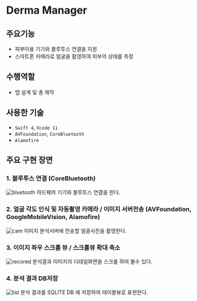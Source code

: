 # Derma Manager

## 주요기능

- 피부미용 기기와 블루투스 연결을 지원 
- 스마트폰 카메라로 얼굴을 촬영하여 피부의 상태를 측정

## 수행역할
- 앱 설계 및 총 제작

## 사용한 기술
- `Swift 4`, `Xcode 11`
- `AVFoundation`, `CoreBluetooth`
- `Alamofire`

## 주요 구현 장면

### 1. 블루투스 연결 (CoreBluetooth)
![bluetooth](https://user-images.githubusercontent.com/42457589/132481152-c9398231-6f63-49e2-b6a8-67f7084061ee.gif)
 하드웨어 기기와 블루트스 연결을 한다.

### 2. 얼굴 각도 인식 및 자동촬영 카메라 / 이미지 서버전송 (AVFoundation, GoogleMobileVision, Alamofire)
![cam](https://user-images.githubusercontent.com/42457589/132481160-308a01dc-cd5c-42d9-90f3-0d6b0a7e29e2.gif)
 이미지 분석서버에 전송할 얼굴사진을 촬영한다.

### 3. 이미지 좌우 스크롤 뷰 / 스크롤뷰 확대 축소
![recored](https://user-images.githubusercontent.com/42457589/132481165-550d1a45-7dba-4620-bc23-6209699cd766.gif)
 분석결과 이미지의 디테일화면을 스크롤 하여 볼수 있다.

### 4. 분석 결과 DB저장
![list](https://user-images.githubusercontent.com/42457589/132481163-c2307729-1035-47c1-8581-d1c1a8d19e88.gif)
 분석 결과를 SQLITE DB 에 저장하여 테이블뷰로 표현한다.


